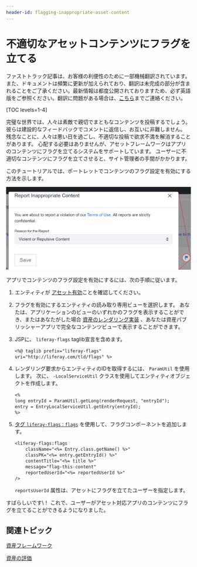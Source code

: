 ```yaml
---
header-id: flagging-inappropriate-asset-content
---
```


# 不適切なアセットコンテンツにフラグを立てる

<p class="alert alert-info"><span class="wysiwyg-color-blue120">ファストトラック記事は、お客様の利便性のために一部機械翻訳されています。また、ドキュメントは頻繁に更新が加えられており、翻訳は未完成の部分が含まれることをご了承ください。最新情報は都度公開されておりますため、必ず英語版をご参照ください。翻訳に問題がある場合は、<a href="mailto:support-content-jp@liferay.com">こちら</a>までご連絡ください。</span></p>

[TOC levels=1-4]

完璧な世界では、人々は素敵で親切でまともなコンテンツを投稿するでしょう。 彼らは建設的なフィードバックでコメントに返信し、お互いに非難しません。 残念なことに、人々は悪い日を過ごし、不適切な投稿で欲求不満を解消することがあります。 心配する必要はありませんが、アセットフレームワークはアプリのコンテンツにフラグを立てるシステムをサポートしています。 ユーザーに不適切なコンテンツにフラグを立てさせると、サイト管理者の手間がかかります。

このチュートリアルでは、ポートレットでコンテンツのフラグ設定を有効にする方法を示します。

![図1：ユーザーが不快なコンテンツをマークできるようにするためのフラグは、メッセージボードポートレットで有効になっています。](../../../images/social-flags.png)

アプリでコンテンツのフラグ設定を有効にするには、次の手順に従います。

1.  エンティティが [アセット有効](/docs/7-0/tutorials/-/knowledge_base/t/asset-framework)ことを確認してください。

2.  フラグを有効にするエンティティの読み取り専用ビューを選択します。 あなたは、アプリケーションのビューのいずれかのフラグを表示することができ、またはあなたがした場合 [資産のレンダリング実装](/docs/7-1/tutorials/-/knowledge_base/t/rendering-an-asset) 、あなたは資産パブリッシャーアプリで完全なコンテンツビューで表示することができます。

3.  JSPに、 `liferay-flags` taglib宣言を含めます。
   
        <%@ taglib prefix="liferay-flags" uri="http://liferay.com/tld/flags" %>

4.  レンダリング要求からエンティティのIDを取得するには、 `ParamUtil` を使用します。 次に、 `-LocalServiceUtil` クラスを使用してエンティティオブジェクトを作成します。
   
        <%
        long entryId = ParamUtil.getLong(renderRequest, "entryId");
        entry = EntryLocalServiceUtil.getEntry(entryId);
        %>

5.  [タグ `liferay-flags：flags`](@app-ref@/collaboration/latest/taglibdocs/liferay-flags/flags.html) を使用して、フラグコンポーネントを追加します。
   
        <liferay-flags:flags
            className="<%= Entry.class.getName() %>"
            classPK="<%= entry.getEntryId() %>"
            contentTitle="<%= title %>"
            message="flag-this-content"
            reportedUserId="<%= reportedUserId %>"
        />

    `reportsUserId` 属性は、アセットにフラグを立てたユーザーを指定します。

すばらしいです\！ これで、ユーザーがアセット対応アプリのコンテンツにフラグを立てることができるようになりました。

## 関連トピック

[資産フレームワーク](/docs/7-1/tutorials/-/knowledge_base/t/asset-framework)

[資産の評価](/docs/7-1/tutorials/-/knowledge_base/t/rating-assets)
